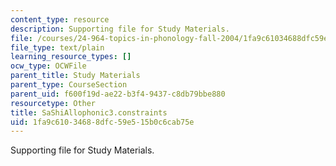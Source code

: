 ```yaml
---
content_type: resource
description: Supporting file for Study Materials.
file: /courses/24-964-topics-in-phonology-fall-2004/1fa9c61034688dfc59e515b0c6cab75e_SaShiAllophonic3.constraints
file_type: text/plain
learning_resource_types: []
ocw_type: OCWFile
parent_title: Study Materials
parent_type: CourseSection
parent_uid: f600f19d-ae22-b3f4-9437-c8db79bbe880
resourcetype: Other
title: SaShiAllophonic3.constraints
uid: 1fa9c610-3468-8dfc-59e5-15b0c6cab75e
---
```

Supporting file for Study Materials.

